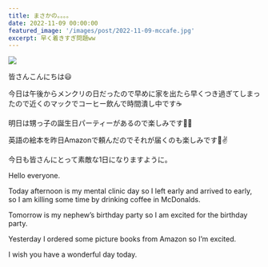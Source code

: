 ```yaml
---
title: まさかの。。。。
date: 2022-11-09 00:00:00
featured_image: '/images/post/2022-11-09-mccafe.jpg'
excerpt: 早く着きすぎ問題ww
---
```


![](https://yutarochan.github.io/yurumina/images/post/2022-11-09-mccafe.jpg)

皆さんこんにちは😃

今日は午後からメンクリの日だったので早めに家を出たら早くつき過ぎてしまったので近くのマックでコーヒー飲んで時間潰し中です☕️

明日は甥っ子の誕生日パーティーがあるので楽しみです🎉💝

英語の絵本を昨日Amazonで頼んだのでそれが届くのも楽しみです🐸✌️

今日も皆さんにとって素敵な1日になりますように。


Hello everyone.

Today afternoon is my mental clinic day so I left early and arrived to early, so I am killing some time by drinking coffee in McDonalds.

Tomorrow is my nephew’s birthday party so I am excited for the birthday party.

Yesterday I ordered some picture books from Amazon so I’m excited.

I wish you have a wonderful day today. 
